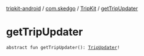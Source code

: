 [tripkit-android](../../index.md) / [com.skedgo](../index.md) / [TripKit](index.md) / [getTripUpdater](./get-trip-updater.md)

# getTripUpdater

`abstract fun getTripUpdater(): `[`TripUpdater`](../../com.skedgo.tripkit/-trip-updater/index.md)`!`